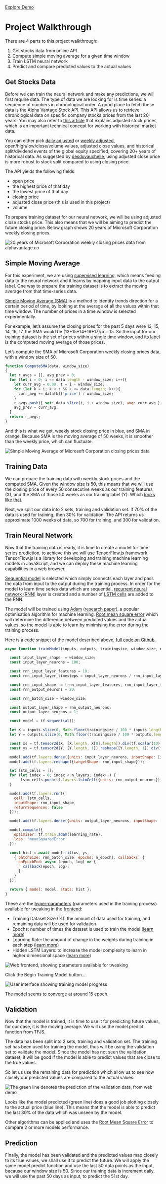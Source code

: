 

[Explore Demo](https://jinglescode.github.io/time-series-forecasting-tensorflowjs/)



# Project Walkthrough
There are 4 parts to this project walkthrough:
1. Get stocks data from online API
2. Compute simple moving average for a given time window
3. Train LSTM neural network
4. Predict and compare predicted values to the actual values

## Get Stocks Data

Before we can train the neural network and make any predictions, we will first require data. The type of data we are looking for is time series: a sequence of numbers in chronological order. A good place to fetch these data is the [Alpha Vantage Stock API](https://www.alphavantage.co/). This API allows us to retrieve chronological data on specific company stocks prices from the last 20 years. You may also refer to [this article](https://medium.com/@patrick.collins_58673/stock-api-landscape-5c6e054ee631) that explains adjusted stock prices, which is an important technical concept for working with historical market data. 

You can either pick [daily adjusted](https://www.alphavantage.co/documentation/#dailyadj) or [weekly adjusted](https://www.alphavantage.co/documentation/#weeklyadj), open/high/low/close/volume values, adjusted close values, and historical split/dividend events of the global equity specified, covering 20+ years of historical data. As suggested by [desduvauchelle](https://github.com/jinglescode/time-series-forecasting-tensorflowjs/issues/4), using adjusted close price is more robust to stock split compared to using closing price.

The API yields the following fields:
- open price
- the highest price of that day
- the lowest price of that day
- closing price 
- adjusted close price (this is used in this project)
- volume

To prepare training dataset for our neural network, we will be using adjusted close stocks price. This also means that we will be aiming to predict the future closing price. Below graph shows 20 years of Microsoft Corporation weekly closing prices.

![20 years of Microsoft Corporation weekly closing prices data from alphavantage.co](https://jinglescode.github.io/assets/img/posts/time-series-01.jpg)

## Simple Moving Average

For this experiment, we are using [supervised learning](https://en.wikipedia.org/wiki/Supervised_learning), which means feeding data to the neural network and it learns by mapping input data to the output label. One way to prepare the training dataset is to extract the moving average from that time-series data.

[Simple Moving Average (SMA)](https://www.investopedia.com/terms/s/sma.asp) is a method to identify trends direction for a certain period of time, by looking at the average of all the values within that time window. The number of prices in a time window is selected experimentally.

For example, let’s assume the closing prices for the past 5 days were 13, 15, 14, 16, 17, the SMA would be (13+15+14+16+17)/5 = 15. So the input for our training dataset is the set of prices within a single time window, and its label is the computed moving average of those prices.

Let’s compute the SMA of Microsoft Corporation weekly closing prices data, with a window size of 50.

```javascript
function ComputeSMA(data, window_size)
{
  let r_avgs = [], avg_prev = 0;
  for (let i = 0; i <= data.length - window_size; i++){
    let curr_avg = 0.00, t = i + window_size;
    for (let k = i; k < t && k <= data.length; k++){
      curr_avg += data[k]['price'] / window_size;
    }
    r_avgs.push({ set: data.slice(i, i + window_size), avg: curr_avg });
    avg_prev = curr_avg;
  }
  return r_avgs;
}
```

And this is what we get, weekly stock closing price in blue, and SMA in orange. Because SMA is the moving average of 50 weeks, it is smoother than the weekly price, which can fluctuate.

![Simple Moving Average of Microsoft Corporation closing prices data](https://jinglescode.github.io/assets/img/posts/time-series-02.jpg)

## Training Data

We can prepare the training data with weekly stock prices and the computed SMA. Given the window size is 50, this means that we will use the closing price of every 50 consecutive weeks as our training features (X), and the SMA of those 50 weeks as our training label (Y). Which [looks like that](https://gist.github.com/jinglescode/60f8f9357b3960a1b3017d7483f8194c).

Next, we split our data into 2 sets, training and validation set. If 70% of the data is used for training, then 30% for validation. The API returns us approximate 1000 weeks of data, so 700 for training, and 300 for validation.

## Train Neural Network

Now that the training data is ready, it is time to create a model for time series prediction, to achieve this we will use [TensorFlow.js](https://www.tensorflow.org/js) framework. TensorFlow.js is a library for developing and training machine learning models in JavaScript, and we can deploy these machine learning capabilities in a web browser.

[Sequential model](https://js.tensorflow.org/api/latest/#sequential) is selected which simply connects each layer and pass the data from input to the output during the training process. In order for the model to learn time series data which are sequential, [recurrent neural network (RNN)](https://js.tensorflow.org/api/latest/#layers.rnn) layer is created and a number of [LSTM cells](https://js.tensorflow.org/api/latest/#layers.lstmCell) are added to the RNN.

The model will be trained using [Adam](https://js.tensorflow.org/api/latest/#train.adam) ([research paper](https://arxiv.org/abs/1412.6980)), a popular optimisation algorithm for machine learning. [Root mean square error](https://js.tensorflow.org/api/latest/#losses.meanSquaredError) which will determine the difference between predicted values and the actual values, so the model is able to learn by minimising the error during the training process.

Here is a code snippet of the model described above, [full code on Github](https://github.com/jinglescode/demos/tree/master/src/app/components/tfjs-timeseries-stocks).

```javascript
async function trainModel(inputs, outputs, trainingsize, window_size, n_epochs, learning_rate, n_layers, callback){

  const input_layer_shape  = window_size;
  const input_layer_neurons = 100;

  const rnn_input_layer_features = 10;
  const rnn_input_layer_timesteps = input_layer_neurons / rnn_input_layer_features;

  const rnn_input_shape  = [rnn_input_layer_features, rnn_input_layer_timesteps];
  const rnn_output_neurons = 20;

  const rnn_batch_size = window_size;

  const output_layer_shape = rnn_output_neurons;
  const output_layer_neurons = 1;

  const model = tf.sequential();

  let X = inputs.slice(0, Math.floor(trainingsize / 100 * inputs.length));
  let Y = outputs.slice(0, Math.floor(trainingsize / 100 * outputs.length));

  const xs = tf.tensor2d(X, [X.length, X[0].length]).div(tf.scalar(10));
  const ys = tf.tensor2d(Y, [Y.length, 1]).reshape([Y.length, 1]).div(tf.scalar(10));

  model.add(tf.layers.dense({units: input_layer_neurons, inputShape: [input_layer_shape]}));
  model.add(tf.layers.reshape({targetShape: rnn_input_shape}));

  let lstm_cells = [];
  for (let index = 0; index < n_layers; index++) {
       lstm_cells.push(tf.layers.lstmCell({units: rnn_output_neurons}));
  }

  model.add(tf.layers.rnn({
    cell: lstm_cells,
    inputShape: rnn_input_shape,
    returnSequences: false
  }));

  model.add(tf.layers.dense({units: output_layer_neurons, inputShape: [output_layer_shape]}));

  model.compile({
    optimizer: tf.train.adam(learning_rate),
    loss: 'meanSquaredError'
  });

  const hist = await model.fit(xs, ys,
    { batchSize: rnn_batch_size, epochs: n_epochs, callbacks: {
      onEpochEnd: async (epoch, log) => {
        callback(epoch, log);
      }
    }
  });

  return { model: model, stats: hist };
}
```

These are the [hyper-parameters](https://en.wikipedia.org/wiki/Hyperparameter_(machine_learning)) (parameters used in the training process) available for tweaking in the [frontend](https://jinglescode.github.io/demos/tfjs-timeseries-stocks):
- Training Dataset Size (%): the amount of data used for training, and remaining data will be used for validation
- Epochs: number of times the dataset is used to train the model ([learn more](https://machinelearningmastery.com/difference-between-a-batch-and-an-epoch/))
- Learning Rate: the amount of change in the weights during training in each step ([learn more](https://machinelearningmastery.com/learning-rate-for-deep-learning-neural-networks/))
- Hidden LSTM Layers: to increase the model complexity to learn in higher dimensional space ([learn more](https://machinelearningmastery.com/how-to-configure-the-number-of-layers-and-nodes-in-a-neural-network/))

![Web frontend, showing parameters available for tweaking](https://jinglescode.github.io/assets/img/posts/time-series-03.jpg)

Click the Begin Training Model button…

![User interface showing training model progress](https://jinglescode.github.io/assets/img/posts/time-series-04.jpg)

The model seems to converge at around 15 epoch.

## Validation

Now that the model is trained, it is time to use it for predicting future values, for our case, it is the moving average. We will use the model.predict function from TFJS.

The data has been split into 2 sets, training and validation set. The training set has been used for training the model, thus will be using the validation set to validate the model. Since the model has not seen the validation dataset, it will be good if the model is able to predict values that are close to the true values.

So let us use the remaining data for prediction which allow us to see how closely our predicted values are compared to the actual values.

![The green line denotes the prediction of the validation data, from web demo](https://jinglescode.github.io/assets/img/posts/time-series-05.jpg)

Looks like the model predicted (green line) does a good job plotting closely to the actual price (blue line). This means that the model is able to predict the last 30% of the data which was unseen by the model.

Other algorithms can be applied and uses the [Root Mean Square Error](https://www.statisticshowto.datasciencecentral.com/rmse/) to compare 2 or more models performance.

## Prediction

Finally, the model has been validated and the predicted values map closely to its true values, we shall use it to predict the future. We will apply the same model.predict function and use the last 50 data points as the input, because our window size is 50. Since our training data is increment daily, we will use the past 50 days as input, to predict the 51st day.

